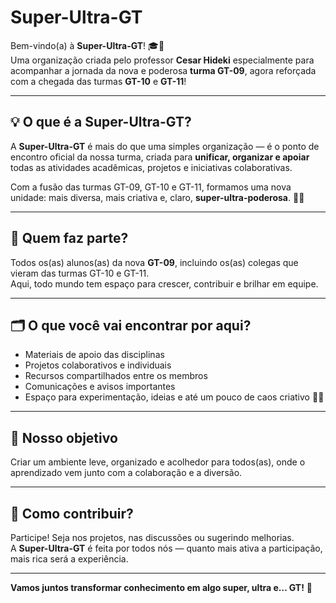 # Super-Ultra-GT

Bem-vindo(a) à **Super-Ultra-GT**! 🎓🚀  
Uma organização criada pelo professor **Cesar Hideki** especialmente para acompanhar a jornada da nova e poderosa **turma GT-09**, agora reforçada com a chegada das turmas **GT-10** e **GT-11**!

---

## 💡 O que é a Super-Ultra-GT?

A **Super-Ultra-GT** é mais do que uma simples organização — é o ponto de encontro oficial da nossa turma, criada para **unificar, organizar e apoiar** todas as atividades acadêmicas, projetos e iniciativas colaborativas.

Com a fusão das turmas GT-09, GT-10 e GT-11, formamos uma nova unidade: mais diversa, mais criativa e, claro, **super-ultra-poderosa**. 💪✨

---

## 👥 Quem faz parte?

Todos os(as) alunos(as) da nova **GT-09**, incluindo os(as) colegas que vieram das turmas GT-10 e GT-11.  
Aqui, todo mundo tem espaço para crescer, contribuir e brilhar em equipe.

---

## 🗂️ O que você vai encontrar por aqui?

- Materiais de apoio das disciplinas  
- Projetos colaborativos e individuais  
- Recursos compartilhados entre os membros  
- Comunicações e avisos importantes  
- Espaço para experimentação, ideias e até um pouco de caos criativo 👨‍🔬

---

## 🎯 Nosso objetivo

Criar um ambiente leve, organizado e acolhedor para todos(as), onde o aprendizado vem junto com a colaboração e a diversão.

---

## 🤝 Como contribuir?

Participe! Seja nos projetos, nas discussões ou sugerindo melhorias.  
A **Super-Ultra-GT** é feita por todos nós — quanto mais ativa a participação, mais rica será a experiência.

---

**Vamos juntos transformar conhecimento em algo super, ultra e… GT!** 🚀

